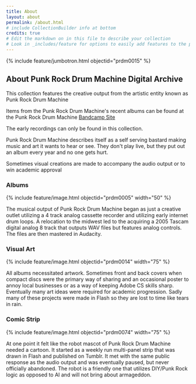 ```yaml
---
title: About
layout: about
permalink: /about.html
# include CollectionBuilder info at bottom
credits: true
# Edit the markdown on in this file to describe your collection
# Look in _includes/feature for options to easily add features to the page
---
```


{% include feature/jumbotron.html objectid="prdm0015" %} 

## About Punk Rock Drum Machine Digital Archive

This collection features the creative output from the artistic entity known as Punk Rock Drum Machine  

Items from the Punk Rock Drum Machine's recent albums can be found at the Punk Rock Drum Machine [Bandcamp Site](https://punkrockdrummachine.bandcamp.com/music)  

The early recordings can only be found in this collection.

Punk Rock Drum Machine describes itself as a self serving bastard making music and art it wants to hear or see. They don't play live, but they put out an album every year and no one gets hurt.

Sometimes visual creations are made to accompany the audio output or to win academic approval

### Albums


{% include feature/image.html objectid="prdm0005" width="50" %} 

The musical output of Punk Rock Drum Machine began as just a creative outlet utilizing a 4 track analog cassette recorder and utilizing early internet drum loops.  A relocation to the midwest led to the acquiring a 2005 Tascam digital analog 8 track that outputs WAV files but features analog controls.  The files are then mastered in Audacity.

### Visual Art


{% include feature/image.html objectid="prdm0014" width="75" %} 

All albums necessitated artwork. Sometimes front and back covers when compact discs were the primary way of sharing and an occasional poster to annoy local businesses or as a way of keeping Adobe CS skills sharp. Eventually many art ideas were required for academic progression. Sadly many of these projects were made in Flash so they are lost to time like tears in rain.  

### Comic Strip


{% include feature/image.html objectid="prdm0074" width="75" %} 

At one point it felt like the robot mascot of Punk Rock Drum Machine needed a cartoon.  It started as a weekly run multi-panel strip that was drawn in Flash and published on Tumblr.  It met with the same public response as the audio output and was eventually paused, but never officially abandoned.  The robot is a friendly one that utilizes DIY/Punk Rock logic as opposed to AI and will not bring about armageddon.




